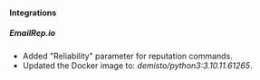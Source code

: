 
#### Integrations

##### EmailRep.io

- Added "Reliability" parameter for reputation commands. 
- Updated the Docker image to: *demisto/python3:3.10.11.61265*.

